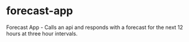 # forecast-app
Forecast App - Calls an api and responds with a forecast for the next 12 hours at three hour intervals.
